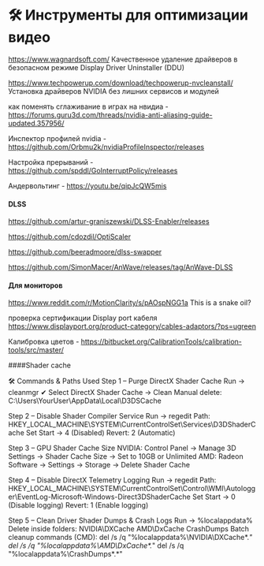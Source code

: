 # 🛠️ **Инструменты для оптимизации видео**  

https://www.wagnardsoft.com/ Качественное удаление драйверов в безопасном режиме Display Driver Uninstaller (DDU) 

https://www.techpowerup.com/download/techpowerup-nvcleanstall/ Установка драйверов NVIDIA без лишних сервисов и модулей

как поменять сглаживание в играх на нвидиа - https://forums.guru3d.com/threads/nvidia-anti-aliasing-guide-updated.357956/

Инспектор профилей nvidia - https://github.com/Orbmu2k/nvidiaProfileInspector/releases

Настройка прерываний - https://github.com/spddl/GoInterruptPolicy/releases

Андервольтинг - https://youtu.be/qipJcQW5mis

#### DLSS
https://github.com/artur-graniszewski/DLSS-Enabler/releases

https://github.com/cdozdil/OptiScaler

https://github.com/beeradmoore/dlss-swapper

https://github.com/SimonMacer/AnWave/releases/tag/AnWave-DLSS

#### Для мониторов
https://www.reddit.com/r/MotionClarity/s/pAOspNGG1a This is a snake oil?

проверка сертификации Display port кабеля
https://www.displayport.org/product-category/cables-adaptors/?ps=ugreen

Калибровка цветов - https://bitbucket.org/CalibrationTools/calibration-tools/src/master/


####Shader cache

🛠️ Commands & Paths Used
Step 1 – Purge DirectX Shader Cache
Run →
cleanmgr
✔ Select DirectX Shader Cache → Clean
Manual delete:
C:\Users\YourUser\AppData\Local\D3DSCache

Step 2 – Disable Shader Compiler Service
Run →
regedit
Path:
HKEY_LOCAL_MACHINE\SYSTEM\CurrentControlSet\Services\D3DShaderCache
Set Start → 4 (Disabled)
Revert: 2 (Automatic)

Step 3 – GPU Shader Cache Size
NVIDIA: Control Panel → Manage 3D Settings → Shader Cache Size → Set to 10GB or Unlimited
AMD: Radeon Software → Settings → Storage → Delete Shader Cache

Step 4 – Disable DirectX Telemetry Logging
Run →
regedit
Path:
HKEY_LOCAL_MACHINE\SYSTEM\CurrentControlSet\Control\WMI\Autologger\EventLog-Microsoft-Windows-Direct3DShaderCache
Set Start → 0 (Disable logging)
Revert: 1 (Enable logging)

Step 5 – Clean Driver Shader Dumps & Crash Logs
Run →
%localappdata%
Delete inside folders:
NVIDIA\DXCache
AMD\DxCache
CrashDumps
Batch cleanup commands (CMD):
del /s /q "%localappdata%\NVIDIA\DXCache\*.*"
del /s /q "%localappdata%\AMD\DxCache\*.*"
del /s /q "%localappdata%\CrashDumps\*.*"